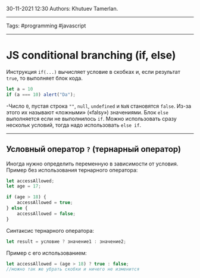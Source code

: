 30-11-2021
12:30
Authors: Khutuev Tamerlan.
***
Tags: #programming #javascript 
***
# JS conditional branching (if, else)
Инструкция `if(...)` вычисляет условие в скобках и, если результат `true`, то выполняет блок кода.
```js
let a = 10
if (a === 10) alert("Da");
```
-Число `0`, пустая строка `""`, `null`, `undefined` и `NaN` становятся `false`. Из-за этого их называют «ложными» («falsy») значениями.
Блок  `else` выполняется если не выполнилось `if`.
Можно использовать сразу нескольк условий, тогда надо использовать `else if`.

---
## Условный оператор `?` (тернарный оператор)
Иногда нужно определить переменную в зависимости от условия.
Пример без использования тернарного оператора:
```js
let accessAllowed;
let age = 17;

if (age > 18) {
	accessAllowed = true;
} else {
	accessAllowed = false;
}
``` 
Синтаксис тернарного оператора:
```js
let result = условие ? значение1 : значение2;
```
Пример с его использованием:
```js
let accessAllowed = (age > 18) ? true : false;
//можно так же убрать скобки и ничего не изменится
```